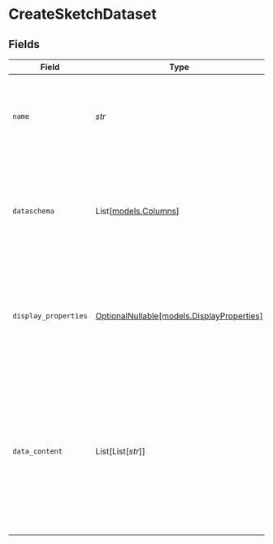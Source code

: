 # CreateSketchDataset


## Fields

| Field                                                                                | Type                                                                                 | Required                                                                             | Description                                                                          | Example                                                                              |
| ------------------------------------------------------------------------------------ | ------------------------------------------------------------------------------------ | ------------------------------------------------------------------------------------ | ------------------------------------------------------------------------------------ | ------------------------------------------------------------------------------------ |
| `name`                                                                               | *str*                                                                                | :heavy_check_mark:                                                                   | Dataset Name                                                                         | {<br/>"summary": "Sample Dataset Name",<br/>"value": "test"<br/>}                    |
| `dataschema`                                                                         | List[[models.Columns](../models/columns.md)]                                         | :heavy_check_mark:                                                                   | Dataschema of the table                                                              | {<br/>"summary": "Sample Data Schema",<br/>"value": {<br/>"key": "value"<br/>}<br/>} |
| `display_properties`                                                                 | [OptionalNullable[models.DisplayProperties]](../models/displayproperties.md)         | :heavy_minus_sign:                                                                   | Display Properties for the dataset                                                   | {<br/>"summary": "Sample Display Properties",<br/>"value": {<br/>"key": "value"<br/>}<br/>} |
| `data_content`                                                                       | List[List[*str*]]                                                                    | :heavy_minus_sign:                                                                   | Data that would be inserted into the dataset                                         | {<br/>"value": [<br/>[<br/>"apple",<br/>"sweet"<br/>],<br/>[<br/>"orange",<br/>"citrus"<br/>],<br/>[<br/>"banana",<br/>"sweet"<br/>]<br/>]<br/>} |